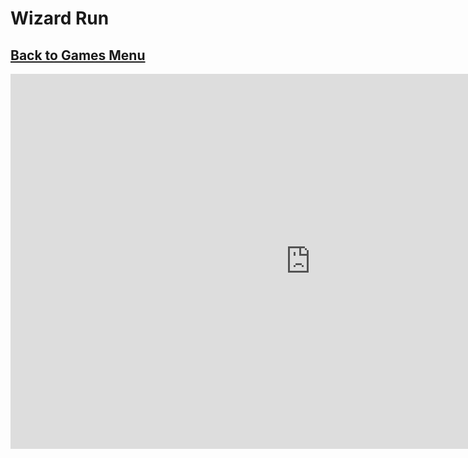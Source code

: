 # Wizard Run
## [Back to Games Menu](https://simatalk.github.io/games)

<iframe src="https://i.simmer.io/@wizzardblizzard/wizard-run" style="width:960px;height:600px;border:0"></iframe>
